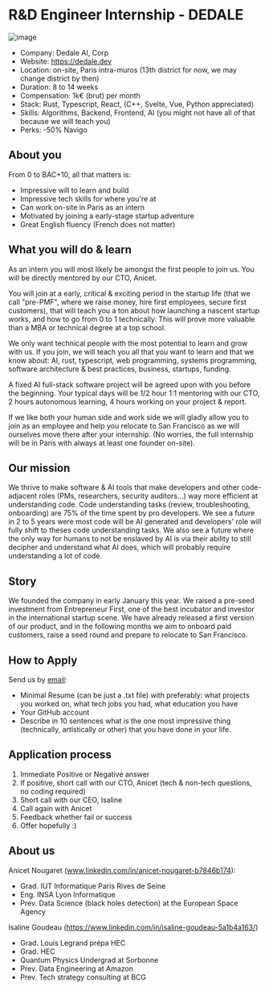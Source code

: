 # R&D Engineer Internship - DEDALE

![image](https://github.com/user-attachments/assets/ba0fdb3b-7bc6-4c56-a184-d1368590c855)

- Company: Dedale AI, Corp
- Website: https://dedale.dev
- Location: on-site, Paris intra-muros (13th district for now, we may change district by then)
- Duration: 8 to 14 weeks
- Compensation: 1k€ (brut) per month
- Stack: Rust, Typescript, React, (C++, Svelte, Vue, Python appreciated)
- Skills: Algorithms, Backend, Frontend, AI (you might not have all of that because we will teach you)
- Perks: -50% Navigo

## About you

From 0 to BAC+10, all that matters is:
- Impressive will to learn and build
- Impressive tech skills for where you're at
- Can work on-site in Paris as an intern
- Motivated by joining a early-stage startup adventure
- Great English fluency (French does not matter)

## What you will do & learn

As an intern you will most likely be amongst the first people to join us. You will be directly mentored by our CTO, Anicet. 

You will join at a early, critical & exciting period in the startup life (that we call "pre-PMF", where we raise money, hire first employees, secure first customers), that will teach you a ton about how launching a nascent startup works, and how to go from 0 to 1 technically. This will prove more valuable than a MBA or technical degree at a top school.

We only want technical people with the most potential to learn and grow with us. If you join, we will teach you all that you want to learn and that we know about: AI, rust, typescript, web programming, systems programming, software architecture & best practices, business, startups, funding.

A fixed AI full-stack software project will be agreed upon with you before the beginning. Your typical days will be 1/2 hour 1:1 mentoring with our CTO, 2 hours autonomous learning, 4 hours working on your project & report.

If we like both your human side and work side we will gladly allow you to join as an employee and help you relocate to San Francisco as we will ourselves move there after your internship. (No worries, the full internship will be in Paris with always at least one founder on-site).

## Our mission

We thrive to make software & AI tools that make developers and other code-adjacent roles (PMs, researchers, security auditors...) way more efficient at understanding code.
Code understanding tasks (review, troubleshooting, onboarding) are 75% of the time spent by pro developers. We see a future in 2 to 5 years were most code will be AI generated and developers' role will fully shift to theses code understanding tasks. We also see a future where the only way for humans to not be enslaved by AI is via their ability to still decipher and understand what AI does, which will probably require understanding a lot of code.

## Story
 
We founded the company in early January this year. We raised a pre-seed investment from Entrepreneur First, one of the best incubator and investor in the international startup scene. We have already released a first version of our product, and in the following months we aim to onboard paid customers, raise a seed round and prepare to relocate to San Francisco.

## How to Apply

Send us by [email](mailto:an.nougaret@gmail.com):
- Minimal Resume (can be just a .txt file) with preferably: what projects you worked on, what tech jobs you had, what education you have
- Your GitHub account
- Describe in 10 sentences what is the one most impressive thing (technically, artistically or other) that you have done in your life.

## Application process

1. Immediate Positive or Negative answer
2. If positive, short call with our CTO, Anicet (tech & non-tech questions, no coding required)
3. Short call with our CEO, Isaline
4. Call again with Anicet
5. Feedback whether fail or success
6. Offer hopefully :)

## About us

Anicet Nougaret (www.linkedin.com/in/anicet-nougaret-b7846b174): 
- Grad. IUT Informatique Paris Rives de Seine
- Eng. INSA Lyon Informatique
- Prev. Data Science (black holes detection) at the European Space Agency

Isaline Goudeau (https://www.linkedin.com/in/isaline-goudeau-5a1b4a163/)
- Grad. Louis Legrand prépa HEC
- Grad. HEC
- Quantum Physics Undergrad at Sorbonne
- Prev. Data Engineering at Amazon
- Prev. Tech strategy consulting at BCG
